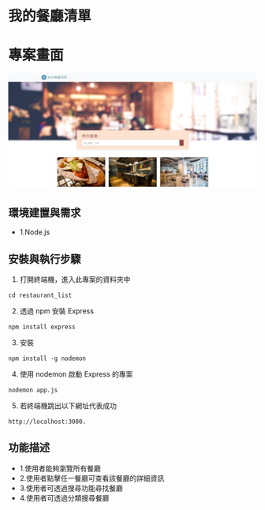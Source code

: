 # 我的餐廳清單

# 專案畫面
![image](https://github.com/HiSandyLee/restaurant-list/blob/master/%E6%88%91%E7%9A%84%E9%A4%90%E5%BB%B3%E6%B8%85%E5%96%AE.JPG?raw=true)

## 環境建置與需求
* 1.Node.js

## 安裝與執行步驟
1. 打開終端機，進入此專案的資料夾中
```shell
cd restaurant_list
```
2. 透過 npm 安裝 Express
```
npm install express 
```
3. 安裝 
```
npm install -g nodemon
```
4. 使用 nodemon 啟動 Express 的專案
```
nodemon app.js
```
5. 若終端機跳出以下網址代表成功
```
http://localhost:3000.
```


## 功能描述
* 1.使用者能夠瀏覽所有餐廳
* 2.使用者點擊任一餐廳可查看該餐廳的詳細資訊
* 3.使用者可透過搜尋功能尋找餐廳
* 4.使用者可透過分類搜尋餐廳
